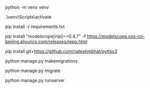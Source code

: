 python -m venv venv

.\venv\Scripts\activate

pip install -r requirements.txt

pip install "modelscope[nlp]==0.4.7" -f https://modelscope.oss-cn-beijing.aliyuncs.com/releases/repo.html

pip install git+https://github.com/nateshmbhat/pyttsx3

python manage.py makemigrations

python manage.py migrate

python manage.py runserver
